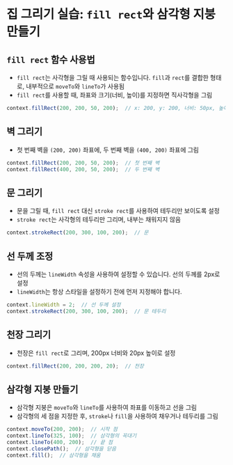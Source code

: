 # 집 그리기 실습: `fill rect`와 삼각형 지붕 만들기

## `fill rect` 함수 사용법
- `fill rect`는 사각형을 그릴 때 사용되는 함수입니다. `fill`과 `rect`를 결합한 형태로, 내부적으로 `moveTo`와 `lineTo`가 사용됨
- `fill rect`를 사용할 때, 좌표와 크기(너비, 높이)를 지정하면 직사각형을 그림

```javascript
context.fillRect(200, 200, 50, 200);  // x: 200, y: 200, 너비: 50px, 높이: 200px
```

## 벽 그리기
- 첫 번째 벽을 `(200, 200)` 좌표에, 두 번째 벽을 `(400, 200)` 좌표에 그림

```javascript
context.fillRect(200, 200, 50, 200);  // 첫 번째 벽
context.fillRect(400, 200, 50, 200);  // 두 번째 벽
```

## 문 그리기
- 문을 그릴 때, `fill rect` 대신 `stroke rect`를 사용하여 테두리만 보이도록 설정
- `stroke rect`는 사각형의 테두리만 그리며, 내부는 채워지지 않음

```javascript
context.strokeRect(200, 300, 100, 200);  // 문
```

## 선 두께 조정
- 선의 두께는 `lineWidth` 속성을 사용하여 설정할 수 있습니다. 선의 두께를 2px로 설정
- `lineWidth`는 항상 스타일을 설정하기 전에 먼저 지정해야 합니다.

```javascript
context.lineWidth = 2;  // 선 두께 설정
context.strokeRect(200, 300, 100, 200);  // 문 테두리
```

## 천장 그리기
- 천장은 `fill rect`로 그리며, 200px 너비와 20px 높이로 설정

```javascript
context.fillRect(200, 200, 200, 20);  // 천장
```

## 삼각형 지붕 만들기
- 삼각형 지붕은 `moveTo`와 `lineTo`를 사용하여 좌표를 이동하고 선을 그림
- 삼각형의 세 점을 지정한 후, `stroke`나 `fill`을 사용하여 채우거나 테두리를 그림

```javascript
context.moveTo(200, 200);  // 시작 점
context.lineTo(325, 100);  // 삼각형의 꼭대기
context.lineTo(400, 200);  // 끝 점
context.closePath();  // 삼각형을 닫음
context.fill();  // 삼각형을 채움
```

